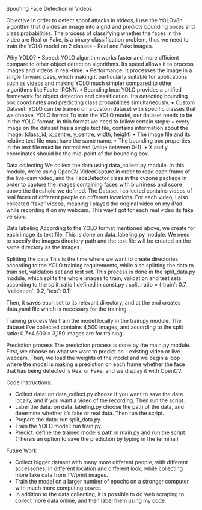Spoofing Face Detection in Videos

Objective
In order to detect spoof attacks in videos, I use the YOLOv8n algorithm that divides an image into a grid and predicts bounding boxes and class probabilities. The process of classifying whether the faces in the video are Real or Fake, is a binary classification problem, thus we need to train the YOLO model on 2 classes – Real and Fake images.

Why YOLO? 
•	Speed: YOLO algorithm works faster and more efficient compare to other object detection algorithms. Its speed allows it to process images and videos in real-time. 
•	Performance: It processes the image in a single forward pass, which making it particularly suitable for applications such as videos and making YOLO much simpler compared to other algorithms like Faster-RCNN.
•	Bounding box: YOLO provides a unified framework for object detection and classification. It’s detecting bounding box coordinates and predicting class probabilities simultaneously.
•	Custom Dataset: YOLO can be trained on a custom dataset with specific classes that we choose.
YOLO format	
To train the YOLO model, our dataset needs to be in the YOLO format. In this format we need to follow certain steps:
•	every image on the dataset has a single text file, contains information about the image:
(class_id, x_centre, y_centre, width, height)
•	The image file and its relative text file must have the same name.
•	The bounding box properties in the text file must be normalized (value between 0-1).
•	X and y coordinates should be the mid-point of the bounding box. 

Data collecting
We collect the data using data_collect.py module. In this module, we’re using OpenCV VideoCapture in order to read each frame of the live-cam video, and the FaceDetector class in the cvzone package in order to capture the images containing faces with blurriness and score above the threshold we defined. 
The Dataset I collected contains videos of real faces of different people on different locations. For each video, I also collected “fake” videos, meaning I played the original video on my iPad while recording it on my webcam. 
This way I got for each real video its fake version.

Data labeling
According to the YOLO format mentioned above, we create for each image its text file. This is done on data_labeling.py module. We need to specify the images directory path and the text file will be created on the same directory as the images.

Splitting the data
This is the time where we want to create directories according to the YOLO training requirements, while also splitting the data to train set, validation set and test set.
This process is done in the split_data.py module, which splits the whole images to train, validation and test sets according to the split_ratio I defined in const.py :
split_ratio = {'train': 0.7, 'validation': 0.2, 'test': 0.1}

Then, it saves each set to its relevant directory, and at the end creates data.yaml file which is necessary for the training.

Training process
We train the model locally in the train.py module. The dataset I’ve collected contains 4,500 images, and according to the split ratio: 0.7*4,500 = 3,150 images are for training.

Prediction process
The prediction process is done by the main.py module. First, we choose on what we want to predict on - existing video or live webcam. Then, we load the weights of the model and we begin a loop where the model is making a prediction on each frame whether the face that has being detected is Real or Fake, and we display it with OpenCV.

Code Instructions:
-	Collect data: on data_collect.py choose if you want to save the data locally, and if you want a video of the recording. Then run the script.
-	Label the data: on data_labeling.py choose the path of the data, and determine whether it’s fake or real data. Then run the script. 
-	Prepare the data: run split_data.py.
-	Train the YOLO model: run train.py.
-	Predict: define the trained model’s path in main.py and run the script. (There’s an option to save the prediction by typing in the terminal)

Future Work
-	Collect bigger dataset with many more different people, with different accessories, in different location and different look, while collecting more fake data from TV/print images.
-	Train the model on a larger number of epochs on a stronger computer with much more computing power.
-	In addition to the data collecting, it is possible to do web scraping to collect more data online, and then label them using my code.
